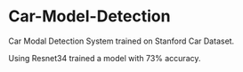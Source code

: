 # Car-Model-Detection
Car Modal Detection System trained on Stanford Car Dataset.

Using Resnet34 trained a model with 73% accuracy.




